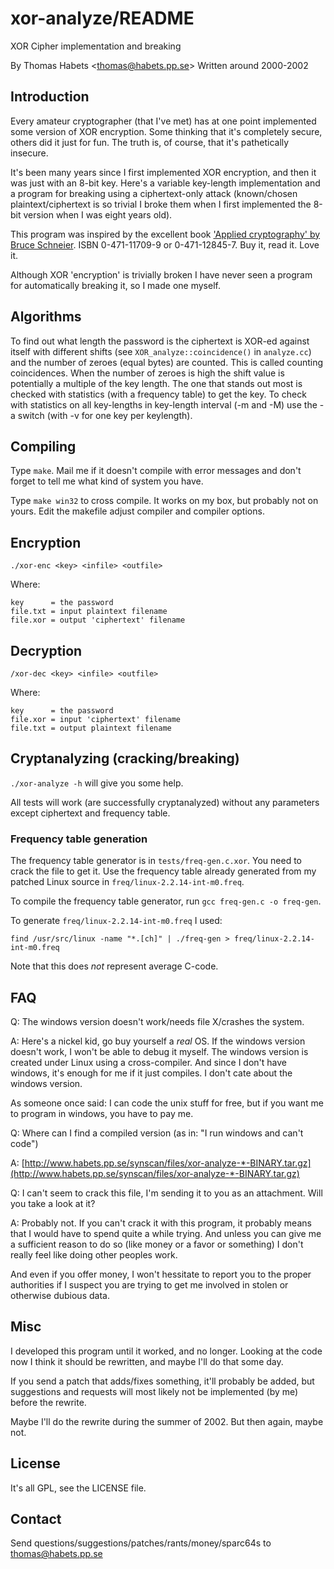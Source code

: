 # xor-analyze/README

XOR Cipher implementation and breaking

By Thomas Habets <[thomas@habets.pp.se](thomas@habets.pp.se)>
Written around 2000-2002

## Introduction

Every amateur cryptographer (that I've met) has at one point implemented some version of XOR encryption. Some thinking that it's completely secure, others did it just for fun. The truth is, of course, that it's pathetically insecure.

It's been many years since I first implemented XOR encryption, and then it was just with an 8-bit key. Here's a variable key-length implementation and a program for breaking using a ciphertext-only attack (known/chosen plaintext/ciphertext is so trivial I broke them when I first implemented the 8-bit version when I was eight years old).

This program was inspired by the excellent book ['Applied cryptography' by Bruce Schneier](https://www.goodreads.com/book/show/351301.Applied_Cryptography). ISBN 0-471-11709-9 or 0-471-12845-7. Buy it, read it. Love it.

Although XOR 'encryption' is trivially broken I have never seen a program for automatically breaking it, so I made one myself.

## Algorithms

To find out what length the password is the ciphertext is XOR-ed against itself with different shifts (see `XOR_analyze::coincidence()` in `analyze.cc`) and the number of zeroes (equal bytes) are counted. This is called counting coincidences. When the number of zeroes is high the shift value is potentially a multiple of the key length. The one that stands out most is checked with statistics (with a frequency table) to get the key. To check with statistics on all key-lengths in key-length interval (-m and -M) use the -a switch (with -v for one key per keylength).

## Compiling

Type `make`. Mail me if it doesn't compile with error messages and don't forget to tell me what kind of system you have.

Type `make win32` to cross compile. It works on my box, but probably not on yours. Edit the makefile adjust compiler and compiler options.

## Encryption

`./xor-enc <key> <infile> <outfile>`

Where:

```text
key      = the password
file.txt = input plaintext filename
file.xor = output 'ciphertext' filename
```

## Decryption

`/xor-dec <key> <infile> <outfile>`

Where:

```text
key      = the password
file.xor = input 'ciphertext' filename
file.txt = output plaintext filename
```

## Cryptanalyzing (cracking/breaking)

`./xor-analyze -h` will give you some help.

All tests will work (are successfully cryptanalyzed) without any parameters except ciphertext and frequency table.

### Frequency table generation

The frequency table generator is in `tests/freq-gen.c.xor`. You need to crack the file to get it. Use the frequency table already generated from my patched Linux source in `freq/linux-2.2.14-int-m0.freq`.

To compile the frequency table generator, run `gcc freq-gen.c -o freq-gen`.

To generate `freq/linux-2.2.14-int-m0.freq` I used:

`find /usr/src/linux -name "*.[ch]" | ./freq-gen > freq/linux-2.2.14-int-m0.freq`

Note that this does *not* represent average C-code.

## FAQ

Q: The windows version doesn't work/needs file X/crashes the system.

A: Here's a nickel kid, go buy yourself a *real* OS. If the windows version doesn't work, I won't be able to debug it myself. The windows version is created under Linux using a cross-compiler. And since I don't have windows, it's enough for me if it just compiles. I don't cate about the windows version.

As someone once said: I can code the unix stuff for free, but if you want me to program in windows, you have to pay me.

Q: Where can I find a compiled version (as in: "I run windows and can't code")

A: [http://www.habets.pp.se/synscan/files/xor-analyze-*-BINARY.tar.gz](http://www.habets.pp.se/synscan/files/xor-analyze-*-BINARY.tar.gz)

Q: I can't seem to crack this file, I'm sending it to you as an attachment. Will you take a look at it?

A: Probably not. If you can't crack it with this program, it probably means that I would have to spend quite a while trying. And unless you can give me a sufficient reason to do so (like money or a favor or something) I don't really feel like doing other peoples work.

And even if you offer money, I won't hessitate to report you to the proper authorities if I suspect you are trying to get me involved in stolen or otherwise dubious data.

## Misc

I developed this program until it worked, and no longer. Looking at the code now I think it should be rewritten, and maybe I'll do that some day.

If you send a patch that adds/fixes something, it'll probably be added, but suggestions and requests will most likely not be implemented (by me) before the rewrite.

Maybe I'll do the rewrite during the summer of 2002. But then again, maybe not.

## License

It's all GPL, see the LICENSE file.

## Contact

Send questions/suggestions/patches/rants/money/sparc64s to [thomas@habets.pp.se](thomas@habets.pp.se)
